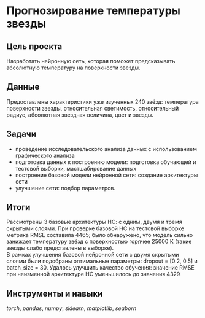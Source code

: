 # Прогнозирование температуры звезды


## Цель проекта

Hазработать нейронную сеть, которая поможет предсказывать абсолютную температуру на поверхности звезды.

## Данные

Предоставлены характеристики уже изученных 240 звёзд: температура поверхности звезды, относительная светимость, относительный радиус, абсолютная звездная величина, цвет и звезды.

## Задачи

* проведение исследовательского анализа данных с использованием графического анализа
* подготовка данных к построению модели: подготовка обучающей и тестовой выборки, мастшабирование данных
* построение базовой модели нейронной сети: создание архитектуры сети
* улучшение сети: подбор параметров. 


## Итоги

Рассмотрены 3 базовые архитектуры НС: с одним, двумя и тремя скрытыми слоями. При проверке базовой НС на тестовой выборке метрика RMSE составила 4465; было обнаружено, что модель сильно занижает температуру звёзд с поверхностью горячее 25000 К (такие звезды слабо представлены в выборке).  
В рамках улучшения базовой нейронной сети с двумя скрытыми слоями были подобраны оптимальные параметры: dropout = [0.2, 0.5] и batch_size = 30. Удалось улучшить качество обучения: значение RMSE при неизменной архитектуре НС уменьшилось до значения 4329


## Инструменты и навыки

*torch*, *pandas*, *numpy*, *sklearn*, *matplotlib*, *seaborn*